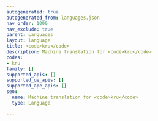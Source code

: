 ```yaml
---
autogenerated: true
autogenerated_from: languages.json
nav_order: 1000
nav_exclude: true
parent: Languages
layout: language
title: <code>kru</code>
description: Machine translation for <code>kru</code>
codes:
- kru
family: []
supported_apis: []
supported_qe_apis: []
supported_ape_apis: []
seo:
  name: Machine translation for <code>kru</code>
  type: Language

---
```


